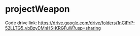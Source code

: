 # projectWeapon
Code drive link:
https://drive.google.com/drive/folders/1nCiPrP-52LLTG5_vbBzyDMnH5-KRGFuW?usp=sharing
